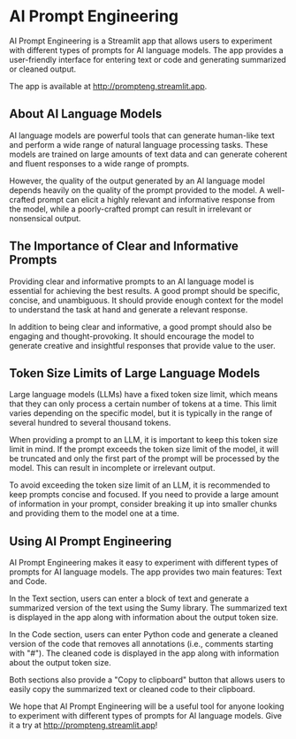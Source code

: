 # AI Prompt Engineering

AI Prompt Engineering is a Streamlit app that allows users to experiment with different types of prompts for AI language models. The app provides a user-friendly interface for entering text or code and generating summarized or cleaned output.

The app is available at http://prompteng.streamlit.app.

## About AI Language Models

AI language models are powerful tools that can generate human-like text and perform a wide range of natural language processing tasks. These models are trained on large amounts of text data and can generate coherent and fluent responses to a wide range of prompts.

However, the quality of the output generated by an AI language model depends heavily on the quality of the prompt provided to the model. A well-crafted prompt can elicit a highly relevant and informative response from the model, while a poorly-crafted prompt can result in irrelevant or nonsensical output.

## The Importance of Clear and Informative Prompts

Providing clear and informative prompts to an AI language model is essential for achieving the best results. A good prompt should be specific, concise, and unambiguous. It should provide enough context for the model to understand the task at hand and generate a relevant response.

In addition to being clear and informative, a good prompt should also be engaging and thought-provoking. It should encourage the model to generate creative and insightful responses that provide value to the user.

## Token Size Limits of Large Language Models

Large language models (LLMs) have a fixed token size limit, which means that they can only process a certain number of tokens at a time. This limit varies depending on the specific model, but it is typically in the range of several hundred to several thousand tokens.

When providing a prompt to an LLM, it is important to keep this token size limit in mind. If the prompt exceeds the token size limit of the model, it will be truncated and only the first part of the prompt will be processed by the model. This can result in incomplete or irrelevant output.

To avoid exceeding the token size limit of an LLM, it is recommended to keep prompts concise and focused. If you need to provide a large amount of information in your prompt, consider breaking it up into smaller chunks and providing them to the model one at a time.

## Using AI Prompt Engineering

AI Prompt Engineering makes it easy to experiment with different types of prompts for AI language models. The app provides two main features: Text and Code.

In the Text section, users can enter a block of text and generate a summarized version of the text using the Sumy library. The summarized text is displayed in the app along with information about the output token size.

In the Code section, users can enter Python code and generate a cleaned version of the code that removes all annotations (i.e., comments starting with "#"). The cleaned code is displayed in the app along with information about the output token size.

Both sections also provide a "Copy to clipboard" button that allows users to easily copy the summarized text or cleaned code to their clipboard.

We hope that AI Prompt Engineering will be a useful tool for anyone looking to experiment with different types of prompts for AI language models. Give it a try at http://prompteng.streamlit.app!
